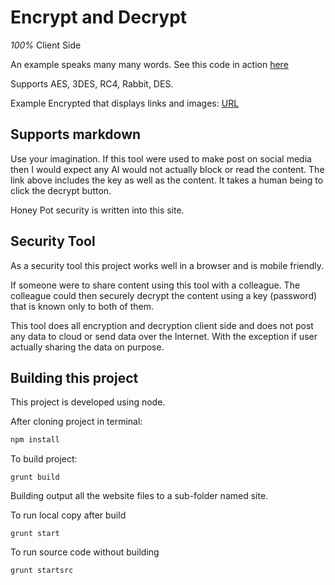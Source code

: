 # Encrypt and Decrypt

*100%* Client Side

An example speaks many many words. See this code in action [here](https://amourspirit.github.io/browser-encryption/)

Supports AES, 3DES, RC4, Rabbit, DES.

Example Encrypted that displays links and images: [URL](https://amourspirit.github.io/browser-encryption/?enc=aes&val=U2FsdGVkX18iy2sU1hSvA%2FEClQlZW0ioUvJn0G%2FsEUdi6MKTnXcbilWTiV3psNUKwBG%0ApmiK33AkHLqFzugUHx1sg84pOnNFoNUDHcIZZO1XsKQF6e2gGVrrR9YlC5%2FFlTLJZsR%0ACpsOgYft%2F9nIUH8JvHHkfS9K4ZLdoS7wXIFYbSLMTAmHmAvLrUewkfqemZ%2F12XN%2BK39%0A6OlheOuJsQsrDN%2FfgtzK2KKi9tmUloAChwNX04M78ijdEOBrdupX1xILraIaXhvWjYv%0AEQs4gArGMMZn3m%2BX6GzEbOEGsPw9J1rJnz6KMLh08yQ6m8bj9waEzW0OLzxuvDenViG%0AAZhqRYELxdvyo9v5ZLhVzTS2YQf5XDWom%2B1JvGFxTrVvVGXNG4kvnwur%2BP0whbR2Dwp%0A1QdK24lpApHTcn3EsKvawqy4BBYCu0GW89YbiLEdJR4EiW%2B0MdaU%2F%2FdWub%2BFhgVlr20%0AaTG6UobVQoOuyddwFDIQOUc0M3Mql2G7OEPAGmM9WamR6TqvUF7UaJWcveuYO7AEb%2BG%0Aw8%2BN%2FuXMcKUM%2BZav73UUhFD6tiuH0B%2FpjIwUeqi1CrcqA1icB1w7em%2Bdxtwo1akadrU%0An7JjTuCHLb9ak6o1vM7%2F00F94hrjlo3Oaqpz0ugHx9ykty9JE1SdgwbLJDyVrM8%2F%2FNO%0A0pwF0Psr6g8YwEITY3H1oTD3hLrLuFCNwMtwsAzeBD%2BbLwGxwYpJapdtysG%2BC5%2B7Hl1%0AYOqvJToICUvKbzjJx1w9PJ0lggyHl2%2FXG%2FLQwG34UngB5heBQeBOZsYxyemZtTIEvXr%0A%2Bz0%2B%2FfjLeV2hKOj9qPcu967rv6J3DiP%2BodKqUevniw1UlZcCdiia7KTltK7CFrzsMuf%0A2GjvCTl4THYdGhexu6AEIcN%2BTt7Qz68LHLZkrVU7GAoeOd7LbUC7GTlnZYleyCfwHF%2B%0ApC9TYsJ%2Fy%2BuKT%2Fzcfnpt26Dvz%2FEj3tcr6EmHd5GqkzIxlhdfKSZiwL3TMsx%2BRm0Woj4%0A2zwboCcFfGb2x1YXTwF3S7fG1CTNzRNqnQxEs0bvB2bn5%2FxO%2FnSlkhGfsrmixzu2lfH%0AhVNEhxhBYwdNAmoeeWByRltDmGkIztstjwYfvU8XtNXei0Nnayab7v7AedqitMZV179%0AQSu14Z0vQIumi%2FfaSm9PWQj9Lt3ry4o3%2BKCvL0fcYcZQ8hbcCzfZTRxetMepkK%2BjIJD%0A1YMWtn4W55UWSoC%2BmKIbpA0FCd6kO5TeUIphxGB8sJ5309BzmEBD1z90Bc%2BBjkDwHl3%0Asdd5BURWpSD6o80EzDsm9Fy234NI82GeqCNWfAi4AHSKCQeFpIFNXFxSxdKlVK7lNzV%0AwyEvmSqbaC6H%2BhSma56KhGqekvHKSy3nNiviWC36ztx3wu5%2FERnYmWkWjCQzHZivYVD%0APnpm4XKidwQLjHuspVsu6HGc6baJ69Ki%2FwOGwGhksvH%2F62KjRo1LEuYCV0qqmsmoV7g%0Adic1oEaOiClAqFUb6IYc75kxrqYFryxLbQ0O4YScfnd7JToChyQePUo2%2Fgq1z7qSSj2%0AuxSU32Fi2GrnCk%2Bt%2FoYdPxJOOacZ4lFVhHlYOjtiHm%2FH6SUgndV2O5e4J5Kq675%2F5rr%0AZrnQP5UrofsJ5g9is47xVW6oef0qCZYmbwaseTlITV3L%2F3ReP3Z%2FRYNlz%2BMNmIMI1%2B%2F%0AVoNqNmHSdFshoYgoDC7qoj2813gDX%2FDEjTibZzVKnyNpfha46I3lGkoZ2x9D5GYfXmF%0A5zeB9Oj03OgweyCCcg5rpVlRWEy20FNnD4iYXlxoBgI1K4dYFbOztgKxvZKamAdit04%0AoSDXFaepRctfxnmjC2uECQ0GEwxTKK0hLn0y%2FaQVmfy6WavnEUrPhdzNMEjN3ZSKGwj%0ArjaklgV9U%2FWPQ5TVBYYSUEw0zEdRvWihRdErOc6XjSz6DysXbXSzgZHp0mWHPd6WLgO%0Ax%2BcKZXbgZ2yRufNS16lXmCl9kfcBzo%2FJjuIO15fmugpuXpaAlYIHlcnIDK3ssznaFwc%0AdKI7gUELWvOlcau3LENh10qwSYxeOIgMIpKAVXqhQekbyjMOS%2FVQUA9Xpo5weRj4MhQ%0A6zkzdyN2gOHrxr4ADM5a8KucMioZ4ESL20pTkzYpDOc%2BMW5s8PYXzgIupHKQHBN5qfI%0AHjpPyjMSew0frezpM%2FDKuditYKFM8tr9yKI%2BZ5lS5aIe%2BwDJ3NQjSwkfcRIleIb645n%0Atcep%2FfQBweXK71jP%2FEoSGygWVkpwe1o89stDslBQHLdUlBEmuQpeXcjvkTtWX1bDg5Z%0ANeN5zDRFcB5oQt0vBwY8O9wLIAZZTcuiuYRO31hGlIGAYDODsRGrAS0yOdQIg6YJtbr%0AzOyqS9ygbfTrkXxjiliFIKi8vYdGvDyvaWe31%2FAX2Qy84kzZj1j2ytqDt5dT49fxwEd%0Ae8pDvPG5lUCA7yMdet0abrdtzzJlmsfNeaHEk1Ng9TB1RKRY%2FZyZe4TRv0LaI%2FY7DqS%0A4cQq%2FBtI2j4gBCQ1MnkscqOKLy%2B2LqGeztqV%2F3y4zyuHZe80zcKtKZlnI7b5%2FR1CklG%0A1Po7a89tmrI4X0GC7xjuQcQs4be20vUGFRnw%3D%3D&key=W%24rni6v%2F)

## Supports markdown

Use your imagination. If this tool were used to make post on social media then I would expect any AI would not actually block or read the content. The link above includes the key as well as the content. It takes a human being to click the decrypt button.

Honey Pot security is written into this site.

## Security Tool

As a security tool this project works well in a browser and is mobile friendly.

If someone were to share content using this tool with a colleague. The colleague could then securely decrypt the content using a key (password) that is known only to both of them.

This tool does all encryption and decryption client side and does not post any data to cloud or send data over the Internet. With the exception if user actually sharing the data on purpose.

## Building this project

This project is developed using node.

After cloning project in terminal:

```txt
npm install
```

To build project:

```
grunt build
```

Building output all the website files to a sub-folder named site.

To run local copy after build

```
grunt start
```

To run source code without building

```
grunt startsrc
```